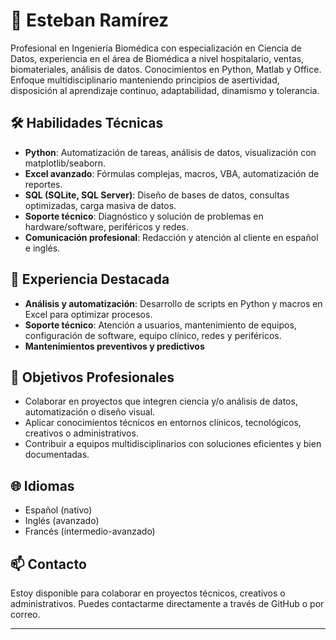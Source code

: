 # 👋 Esteban Ramírez

Profesional en Ingeniería Biomédica con especialización en Ciencia de Datos, experiencia en el área de Biomédica a nivel hospitalario, ventas, biomateriales, análisis de datos. Conocimientos en Python, Matlab y Office. Enfoque multidisciplinario manteniendo principios de asertividad, disposición al aprendizaje continuo, adaptabilidad, dinamismo y tolerancia.

## 🛠️ Habilidades Técnicas

- **Python**: Automatización de tareas, análisis de datos, visualización con matplotlib/seaborn.
- **Excel avanzado**: Fórmulas complejas, macros, VBA, automatización de reportes.
- **SQL (SQLite, SQL Server)**: Diseño de bases de datos, consultas optimizadas, carga masiva de datos.
- **Soporte técnico**: Diagnóstico y solución de problemas en hardware/software, periféricos y redes.
- **Comunicación profesional**: Redacción y atención al cliente en español e inglés.

## 📂 Experiencia Destacada

- **Análisis y automatización**: Desarrollo de scripts en Python y macros en Excel para optimizar procesos.
- **Soporte técnico**: Atención a usuarios, mantenimiento de equipos, configuración de software, equipo clínico, redes y periféricos.
- **Mantenimientos preventivos y predictivos** 

## 🎯 Objetivos Profesionales

- Colaborar en proyectos que integren ciencia y/o análisis de datos, automatización o diseño visual.
- Aplicar conocimientos técnicos en entornos clínicos, tecnológicos, creativos o administrativos.
- Contribuir a equipos multidisciplinarios con soluciones eficientes y bien documentadas.

## 🌐 Idiomas

- Español (nativo)
- Inglés (avanzado)
- Francés (intermedio-avanzado)

## 📫 Contacto

Estoy disponible para colaborar en proyectos técnicos, creativos o administrativos. Puedes contactarme directamente a través de GitHub o por correo.

---


<!--
**estebanrrp/estebanrrp** is a ✨ _special_ ✨ repository because its `README.md` (this file) appears on your GitHub profile.

Here are some ideas to get you started:

- 🔭 I’m currently working on ...
- 🌱 I’m currently learning ...
- 👯 I’m looking to collaborate on ...
- 🤔 I’m looking for help with ...
- 💬 Ask me about ...
- 📫 How to reach me: ...
- 😄 Pronouns: ...
- ⚡ Fun fact: ...
-->

